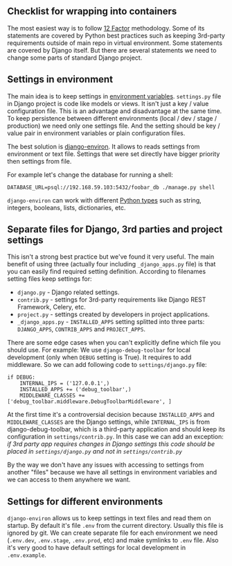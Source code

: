 Checklist for wrapping into containers
--------------------------------------

The most easiest way is to follow [12 Factor](http://12factor.net/) methodology. Some of its statements are covered by Python best practices such as keeping 3rd-party requirements outside of main repo in virtual environment. Some statements are covered by Django itself. But there are several statements we need to change some parts of standard Django project.

Settings in environment
-----------------------

The main idea is to keep settings in [environment variables](https://en.wikipedia.org/wiki/Environment_variable). `settings.py` file in Django project is code like models or views. It isn't just a key / value configuration file. This is an advantage and disadvantage at the same time. To keep persistence between different environments (local / dev / stage / production) we need only one settings file. And the setting should be key / value pair in environment variables or plain configuration files.

The best solution is [django-environ](https://github.com/joke2k/django-environ). It allows to reads settings from environment or text file. Settings that were set directly have bigger priority then settings from file.

For example let's change the database for running a shell:

```
DATABASE_URL=psql://192.168.59.103:5432/foobar_db ./manage.py shell
```

`django-environ` can work with different [Python types](https://github.com/joke2k/django-environ#supported-types) such as string, integers, booleans, lists, dictionaries, etc.

Separate files for Django, 3rd parties and project settings
-----------------------------------------------------------

This isn't a strong best practice but we've found it very useful. The main benefit of using three (actually four including `_django_apps.py` file) is that you can easily find required setting definition. According to filenames setting files keep settings for:

* `django.py` - Django related settings.
* `contrib.py` - settings for 3rd-party requirements like Django REST Framework, Celery, etc.
* `project.py` - settings created by developers in project applications.
* `_django_apps.py` - `INSTALLED_APPS` setting splitted into three parts: `DJANGO_APPS`, `CONTRIB_APPS` and `PROJECT_APPS`.

There are some edge cases when you can't explicitly define which file you should use. For example: We use `django-debug-toolbar` for local development (only when `DEBUG` setting is True). It requires to add middleware. So we can add following code to `settings/django.py` file:

```
if DEBUG:
    INTERNAL_IPS = ('127.0.0.1',)
    INSTALLED_APPS += ('debug_toolbar',)
    MIDDLEWARE_CLASSES += ['debug_toolbar.middleware.DebugToolbarMiddleware', ]
```

At the first time it's a controversial decision because `INSTALLED_APPS` and `MIDDLEWARE_CLASSES` are the Django settings, while `INTERNAL_IPS` is from django-debug-toolbar, which is a third-party application and should keep its configuration in `settings/contrib.py`. In this case we can add an exception: *if 3rd party app requires changes in Django settings this code should be placed in `settings/django.py` and not in `settings/contrib.py`*

By the way we don't have any issues with accessing to settings from another "files" because we have all settings in environment variables and we can access to them anywhere we want.

Settings for different environments
-----------------------------------

`django-environ` allows us to keep settings in text files and read them on startup. By default it's file `.env` from the current directory. Usually this file is ignored by git. We can create separate file for each environment we need (`.env.dev`, `.env.stage`, `.env.prod`, etc) and make symlinks to `.env` file. Also it's very good to have default settings for local development in `.env.example`.
